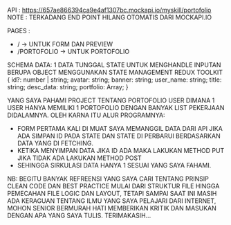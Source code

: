 API : https://657ae866394ca9e4af1307bc.mockapi.io/myskill/portofolio
NOTE : TERKADANG END POINT HILANG OTOMATIS DARI MOCKAPI.IO

PAGES :
- / -> UNTUK FORM DAN PREVIEW 
- /PORTOFOLIO -> UNTUK PORTOFOLIO
  
SCHEMA DATA: 1 DATA TUNGGAL STATE UNTUK MENGHANDLE INPUTAN BERUPA OBJECT MENGGUNAKAN STATE MANAGEMENT REDUX TOOLKIT
{
  id?: number | string;
  avatar: string;
  banner: string;
  user_name: string;
  title: string;
  desc_data: string;
  portfolio: Array;
}

YANG SAYA PAHAMI PROJECT TENTANG PORTOFOLIO USER DIMANA 1 USER HANYA MEMILIKI 1 PORTOFOLIO DENGAN BANYAK LIST PEKERJAAN DIDALAMNYA. OLEH KARNA ITU ALUR PROGRAMNYA:
- FORM PERTAMA KALI DI MUAT SAYA MEMANGGIL DATA DARI API JIKA ADA SIMPAN ID PADA STATE DAN STATE DI PERBARUI BERDASARKAN DATA YANG DI FETCHING.
- KETIKA MENYIMPAN DATA JIKA ID ADA MAKA LAKUKAN METHOD PUT JIKA TIDAK ADA LAKUKAN METHOD POST
- SEHINGGA SIRKULASI DATA HANYA 1 SESUAI YANG SAYA FAHAMI.

NB: BEGITU BANYAK REFREENSI YANG SAYA CARI TENTANG PRINSIP CLEAN CODE DAN BEST PRACTICE MULAI DARI STRUKTUR FILE HINGGA PEMECAHAN FILE LOGIC DAN LAYOUT, TETAPI SAMPAI SAAT INI MASIH ADA KERAGUAN TENTANG ILMU YANG SAYA PELAJARI DARI INTERNET, MOHON SENIOR BERMURAH HATI MEMBERIKAN KRITIK DAN MASUKAN DENGAN APA YANG SAYA TULIS. TERIMAKASIH...
